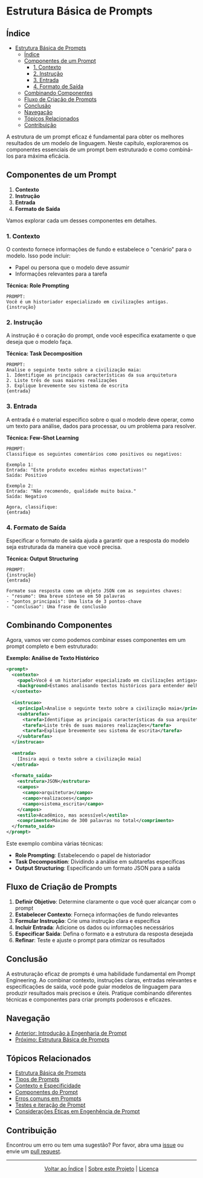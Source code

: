 # Estrutura Básica de Prompts

## Índice
- [Estrutura Básica de Prompts](#estrutura-básica-de-prompts)
  - [Índice](#índice)
  - [Componentes de um Prompt](#componentes-de-um-prompt)
    - [1. Contexto](#1-contexto)
    - [2. Instrução](#2-instrução)
    - [3. Entrada](#3-entrada)
    - [4. Formato de Saída](#4-formato-de-saída)
  - [Combinando Componentes](#combinando-componentes)
  - [Fluxo de Criação de Prompts](#fluxo-de-criação-de-prompts)
  - [Conclusão](#conclusão)
  - [Navegação](#navegação)
  - [Tópicos Relacionados](#tópicos-relacionados)
  - [Contribuição](#contribuição)

A estrutura de um prompt eficaz é fundamental para obter os melhores resultados de um modelo de linguagem. Neste capítulo, exploraremos os componentes essenciais de um prompt bem estruturado e como combiná-los para máxima eficácia.

## Componentes de um Prompt

1. **Contexto**
2. **Instrução**
3. **Entrada**
4. **Formato de Saída**

Vamos explorar cada um desses componentes em detalhes.

### 1. Contexto

O contexto fornece informações de fundo e estabelece o "cenário" para o modelo. Isso pode incluir:

- Papel ou persona que o modelo deve assumir
- Informações relevantes para a tarefa

**Técnica: Role Prompting**
```
PROMPT:
Você é um historiador especializado em civilizações antigas. 
{instrução}
```

### 2. Instrução

A instrução é o coração do prompt, onde você especifica exatamente o que deseja que o modelo faça.

**Técnica: Task Decomposition**
```
PROMPT:
Analise o seguinte texto sobre a civilização maia:
1. Identifique as principais características da sua arquitetura
2. Liste três de suas maiores realizações
3. Explique brevemente seu sistema de escrita
{entrada}
```

### 3. Entrada

A entrada é o material específico sobre o qual o modelo deve operar, como um texto para análise, dados para processar, ou um problema para resolver.

**Técnica: Few-Shot Learning**
```
PROMPT:
Classifique os seguintes comentários como positivos ou negativos:

Exemplo 1:
Entrada: "Este produto excedeu minhas expectativas!"
Saída: Positivo

Exemplo 2:
Entrada: "Não recomendo, qualidade muito baixa."
Saída: Negativo

Agora, classifique:
{entrada}
```

### 4. Formato de Saída

Especificar o formato de saída ajuda a garantir que a resposta do modelo seja estruturada da maneira que você precisa.

**Técnica: Output Structuring**
```
PROMPT:
{instrução}
{entrada}

Formate sua resposta como um objeto JSON com as seguintes chaves:
- "resumo": Uma breve síntese em 50 palavras
- "pontos_principais": Uma lista de 3 pontos-chave
- "conclusao": Uma frase de conclusão
```

## Combinando Componentes

Agora, vamos ver como podemos combinar esses componentes em um prompt completo e bem estruturado:

**Exemplo: Análise de Texto Histórico**

```xml
<prompt>
  <contexto>
    <papel>Você é um historiador especializado em civilizações antigas</papel>
    <background>Estamos analisando textos históricos para entender melhor as práticas culturais de civilizações antigas</background>
  </contexto>
  
  <instrucao>
    <principal>Analise o seguinte texto sobre a civilização maia</principal>
    <subtarefas>
      <tarefa>Identifique as principais características da sua arquitetura</tarefa>
      <tarefa>Liste três de suas maiores realizações</tarefa>
      <tarefa>Explique brevemente seu sistema de escrita</tarefa>
    </subtarefas>
  </instrucao>
  
  <entrada>
    [Insira aqui o texto sobre a civilização maia]
  </entrada>
  
  <formato_saida>
    <estrutura>JSON</estrutura>
    <campos>
      <campo>arquitetura</campo>
      <campo>realizacoes</campo>
      <campo>sistema_escrita</campo>
    </campos>
    <estilo>Acadêmico, mas acessível</estilo>
    <comprimento>Máximo de 300 palavras no total</comprimento>
  </formato_saida>
</prompt>
```

Este exemplo combina várias técnicas:
- **Role Prompting**: Estabelecendo o papel de historiador
- **Task Decomposition**: Dividindo a análise em subtarefas específicas
- **Output Structuring**: Especificando um formato JSON para a saída

## Fluxo de Criação de Prompts

1. **Definir Objetivo**: Determine claramente o que você quer alcançar com o prompt
2. **Estabelecer Contexto**: Forneça informações de fundo relevantes
3. **Formular Instrução**: Crie uma instrução clara e específica
4. **Incluir Entrada**: Adicione os dados ou informações necessários
5. **Especificar Saída**: Defina o formato e a estrutura da resposta desejada
6. **Refinar**: Teste e ajuste o prompt para otimizar os resultados

## Conclusão

A estruturação eficaz de prompts é uma habilidade fundamental em Prompt Engineering. Ao combinar contexto, instruções claras, entradas relevantes e especificações de saída, você pode guiar modelos de linguagem para produzir resultados mais precisos e úteis. Pratique combinando diferentes técnicas e componentes para criar prompts poderosos e eficazes.

## Navegação
- [Anterior: Introdução à Engenharia de Prompt](01_introduction_to_prompt_engineering.md)
- [Próximo: Estrutura Básica de Prompts](03_types_of_prompts.md)

## Tópicos Relacionados

- [Estrutura Básica de Prompts](01_introduction_to_prompt_engineering.md)
- [Tipos de Prompts](03_types_of_prompts.md)
- [Contexto e Especificidade](04_context_and_specificity.md)
- [Componentes do Prompt](05_prompt_components.md)
- [Erros comuns em Prompts](06_common_pitfalls.md)
- [Testes e iteração de Prompt](07_prompt_testing_and_iteration.md)
- [Considerações Éticas em Engenhência de Prompt](08_ethical_considerations.md)

## Contribuição

Encontrou um erro ou tem uma sugestão? Por favor, abra uma [issue](https://github.com/EYLatamSouth/beyondlabs-prompt-engineering/issues) ou envie um [pull request](https://github.com/EYLatamSouth/beyondlabs-prompt-engineering/pulls).

---

<div align="center">
  <a href="#índice">Voltar ao Índice</a> |
  <a href="https://github.com/EYLatamSouth/beyondlabs-prompt-engineering">Sobre este Projeto</a> | 
  <a href="https://github.com/EYLatamSouth/beyondlabs-prompt-engineering/blob/main/LICENSE">Licença</a>
</div>